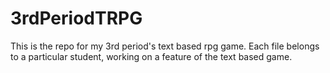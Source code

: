# 3rdPeriodTRPG
This is the repo for my 3rd period's text based rpg game. Each file belongs to a particular student, working on a feature of the text based game. 
